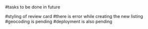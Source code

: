 #tasks to be done in future

#styling of review card
#there is error while creating the new listing 
#geocoding is pending 
#deployment is also pending
